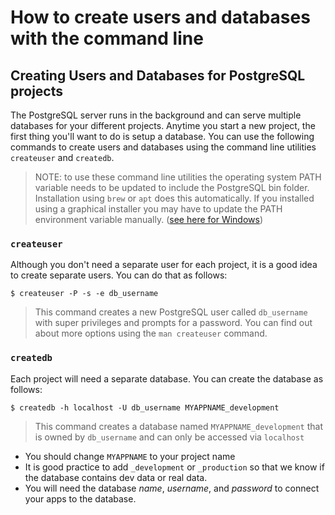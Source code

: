 # How to create users and databases with the command line

## Creating Users and Databases for PostgreSQL projects

The PostgreSQL server runs in the background and can serve multiple databases for your different projects. Anytime you start a new project, the first thing you'll want to do is setup a database. You can use the following commands to create users and databases using the command line utilities `createuser` and `createdb`.

> NOTE: to use these command line utilities the operating system PATH variable needs to be updated to include the PostgreSQL bin folder. Installation using `brew` or `apt` does this automatically. If you installed using a graphical installer you may have to update the PATH environment variable manually. ([see here for Windows](https://blog.sqlbackupandftp.com/setting-windows-path-for-postgres-tools))

### `createuser`

Although you don't need a separate user for each project, it is a good idea to create separate users. You can do that as follows:

```
$ createuser -P -s -e db_username
```

> This command creates a new PostgreSQL user called `db_username` with super privileges and prompts for a password. You can find out about more options using the `man createuser` command.

### `createdb`

Each project will need a separate database. You can create the database as follows:

```
$ createdb -h localhost -U db_username MYAPPNAME_development
```

> This command creates a database named `MYAPPNAME_development` that is owned by `db_username` and can only be accessed via `localhost`

- You should change `MYAPPNAME` to your project name
- It is good practice to add `_development` or `_production` so that we know if the database contains dev data or real data.
- You will need the database _name_, _username_, and _password_ to connect your apps to the database.